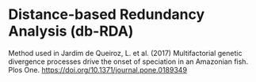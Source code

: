 # Distance-based Redundancy Analysis (db-RDA)

Method used in Jardim de Queiroz, L. et al. (2017) Multifactorial genetic divergence processes drive the onset of speciation in an Amazonian fish. Plos One. https://doi.org/10.1371/journal.pone.0189349
